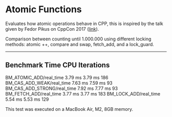 # Atomic Functions

Evaluates how atomic operations behave in CPP, this is inspired by the talk given by Fedor Pikus on CppCon 2017 ([link](https://youtu.be/ZQFzMfHIxng?si=n2j7P782lwJ9jimn)).

Comparison between counting until 1.000.000 using different locking methods: atomic ++, compare and swap, fetch_add, and a lock_guard.

-----------------------------------------------------------------------
Benchmark                             Time             CPU   Iterations
-----------------------------------------------------------------------
BM_ATOMIC_ADD/real_time            3.79 ms         3.79 ms          186
BM_CAS_ADD_WEAK/real_time          7.63 ms         7.59 ms           93
BM_CAS_ADD_STRONG/real_time        7.92 ms         7.77 ms           93
BM_FETCH_ADD/real_time             3.77 ms         3.77 ms          183
BM_LOCK_ADD/real_time              5.54 ms         5.53 ms          129

This test was executed on a MacBook Air, M2, 8GB memory.